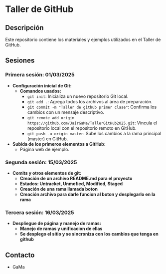 # Taller de GitHub

## Descripción

Este repositorio contiene los materiales y ejemplos utilizados en el Taller de GitHub.

## Sesiones

### Primera sesión: 01/03/2025

* **Configuración inicial de Git:**
    * **Comandos usados:**
        * `git init`: Inicializa un nuevo repositorio Git local.
        * `git add .`: Agrega todos los archivos al área de preparación.
        * `git commit -m "Taller de github primer clase"`: Confirma los cambios con un mensaje descriptivo.
        * `git remote add origin https://github.com/JairGaMa/TallerGitHub2025.git`: Vincula el repositorio local con el repositorio remoto en GitHub.
        * `git push -u origin master`: Sube los cambios a la rama principal (master) en GitHub.
* **Subida de los primeros elementos a GitHub:**
    * Página web de ejemplo.

### Segunda sesión: 15/03/2025

* **Comits y otros elementos de git:**
    * **Creación de un archivo README.md para el proyecto**
    * **Estados: Untracket, Unmofied, Modified, Staged**
    * **Creación de una rama llamada boton**
    * **Creación archivo para darle funcion al boton y desplegarlo en la rama**

### Tercera sesión: 16/03/2025

* **Despliegue de página y manejo de ramas:**
    * **Manejo de ramas y unificacion de ellas**
    * **Se desplego el sitio y se sincroniza con los cambios que tenga en github**
 
      
## Contacto

* GaMa
